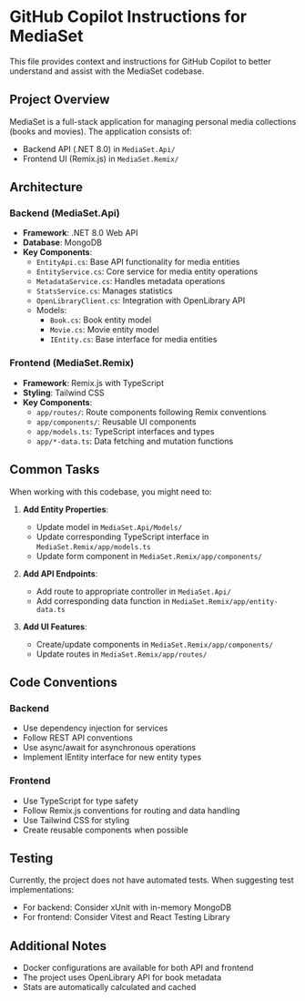 # GitHub Copilot Instructions for MediaSet

This file provides context and instructions for GitHub Copilot to better understand and assist with the MediaSet codebase.

## Project Overview

MediaSet is a full-stack application for managing personal media collections (books and movies). The application consists of:

- Backend API (.NET 8.0) in `MediaSet.Api/`
- Frontend UI (Remix.js) in `MediaSet.Remix/`

## Architecture

### Backend (MediaSet.Api)

- **Framework**: .NET 8.0 Web API
- **Database**: MongoDB
- **Key Components**:
  - `EntityApi.cs`: Base API functionality for media entities
  - `EntityService.cs`: Core service for media entity operations
  - `MetadataService.cs`: Handles metadata operations
  - `StatsService.cs`: Manages statistics
  - `OpenLibraryClient.cs`: Integration with OpenLibrary API
  - Models:
    - `Book.cs`: Book entity model
    - `Movie.cs`: Movie entity model
    - `IEntity.cs`: Base interface for media entities

### Frontend (MediaSet.Remix)

- **Framework**: Remix.js with TypeScript
- **Styling**: Tailwind CSS
- **Key Components**:
  - `app/routes/`: Route components following Remix conventions
  - `app/components/`: Reusable UI components
  - `app/models.ts`: TypeScript interfaces and types
  - `app/*-data.ts`: Data fetching and mutation functions

## Common Tasks

When working with this codebase, you might need to:

1. **Add Entity Properties**:
   - Update model in `MediaSet.Api/Models/`
   - Update corresponding TypeScript interface in `MediaSet.Remix/app/models.ts`
   - Update form component in `MediaSet.Remix/app/components/`

2. **Add API Endpoints**:
   - Add route to appropriate controller in `MediaSet.Api/`
   - Add corresponding data function in `MediaSet.Remix/app/entity-data.ts`

3. **Add UI Features**:
   - Create/update components in `MediaSet.Remix/app/components/`
   - Update routes in `MediaSet.Remix/app/routes/`

## Code Conventions

### Backend

- Use dependency injection for services
- Follow REST API conventions
- Use async/await for asynchronous operations
- Implement IEntity interface for new entity types

### Frontend

- Use TypeScript for type safety
- Follow Remix.js conventions for routing and data handling
- Use Tailwind CSS for styling
- Create reusable components when possible

## Testing

Currently, the project does not have automated tests. When suggesting test implementations:

- For backend: Consider xUnit with in-memory MongoDB
- For frontend: Consider Vitest and React Testing Library

## Additional Notes

- Docker configurations are available for both API and frontend
- The project uses OpenLibrary API for book metadata
- Stats are automatically calculated and cached